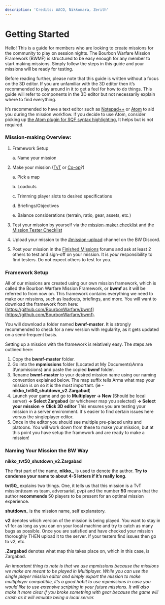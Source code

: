 ```yaml
---
description: 'Credits: AACO, Nikkomara, Zerith'
---
```


# Getting Started

Hello! This is a guide for members who are looking to create missions for the community to play on session nights. The Bourbon Warfare Mission Framework (BWMF) is structured to be easy enough for any member to start making missions. Simply follow the steps in this guide and your missions will be ready for testing.

Before reading further, please note that this guide is written without a focus on the 3D editor. If you are unfamiliar with the 3D editor then it’s recommended to play around in it to get a feel for how to do things. This guide will refer to components in the 3D editor but not necessarily explain where to find everything.

It’s recommended to have a text editor such as [Notepad++](https://notepad-plus-plus.org/download/) or [Atom](https://atom.io/) to aid you during the mission workflow. If you decide to use Atom, consider picking up [the Atom plugin for SQF syntax highlighting.](https://atom.io/packages/language-arma-atom) It helps but is not required.

### Mission-making Overview:

1.  Framework Setup

    a. Name your mission
2.  Make your mission ([TvT](steps-to-create-a-tvt.md) or [Co-op](steps-to-create-a-co-op.md)?)

    a. Pick a map

    b. Loadouts

    c. Trimming player slots to desired specifications

    d. Briefings/Objectives

    e. Balance considerations (terrain, ratio, gear, assets, etc.)
3. Test your mission by yourself via the [mission-maker checklist](https://forums.bourbonwarfare.com/viewtopic.php?f=8\&t=562) and the [Mission Tester Checklist](https://forums.bourbonwarfare.com/viewtopic.php?f=8\&t=2608)
4. Upload your mission to the [#mission-upload](https://discord.com/channels/204621032428929025/934246522911096943) channel on the BW Discord.
5. Post your mission in the [Finished Missions](http://forums.bourbonwarfare.com/viewforum.php?f=30) forums and ask at least 2 others to test and sign-off on your mission. It is _your_ responsibility to find testers. Do not expect others to test for you.

### Framework Setup

All of our missions are created using our own mission framework, which is called the Bourbon Warfare Mission Framework, or **bwmf** as it will be referred to from now on. This framework contains everything we need to make our missions, such as loadouts, briefings, and more. You will want to download the framework from here: [https://github.com/BourbonWarfare/bwmf](https://github.com/BourbonWarfare/bwmf).

You will download a folder named **bwmf-master**. It is strongly recommended to check for a new version with regularity, as it gets updated on a semi-frequent basis.

Setting up a mission with the framework is relatively easy. The steps are outlined here:

1. Copy the **bwmf-master** folder.
2. Go into the **mpmissions** folder (Located at My Documents\Arma 3\mpmissions) and paste the copied **bwmf** folder.
3. Rename **bwmf-master** to your desired mission name using our naming convention explained below. The map suffix tells Arma what map your mission is on so it is the most important. (ie - **nikko\_tvt50\_shutdown\_v2.Zargabad**)
4. Launch your game and go to **Multiplayer -> New** (Should be local server) **->** **Select Zargabad** (or whichever map you selected) **-> Select your mission -> Click 3D editor** This ensures you are testing your mission in a server environment. It's easier to find certain issues here versus the singleplayer editor.
5. Once in the editor you should see multiple pre-placed units and platoons. You will work down from these to make your mission, but at this point you have setup the framework and are ready to make a mission!

### Naming Your Mission the BW Way

**nikko\_tvt50\_shutdown\_v2.Zargabad**

The first part of the name, **nikko\_**, is used to denote the author. **Try to condense your name to about 4-5 letters if it’s really long.**

**tvt50\_** explains two things. One, it tells us that this mission is a TvT mission(team vs team, adversarial, pvp) and the number **50** means that the author **recommends** 50 players to be present for an optimal mission experience.

**shutdown\_** is the mission name, self explanatory.

**v2** denotes which version of the mission is being played. You want to stay in v1 for as long as you can on your local machine and try to catch as many bugs as possible. Once you are satisfied and have checked your mission thoroughly THEN upload it to the server. If your testers find issues then go to v2, etc.

**.Zargabad** denotes what map this takes place on, which in this case, is Zargabad.

_An important thing to note is that we use mpmissions because the missions we make are meant to be played in Multiplayer. While you can use the single player mission editor and simply export the mission to make multiplayer compatible, it’s a good habit to use mpmissions in case you would like to use extensive scripting in your future missions. It will also make it more clear if you broke something with gear because the game will crash as it will emulate being a local server._
